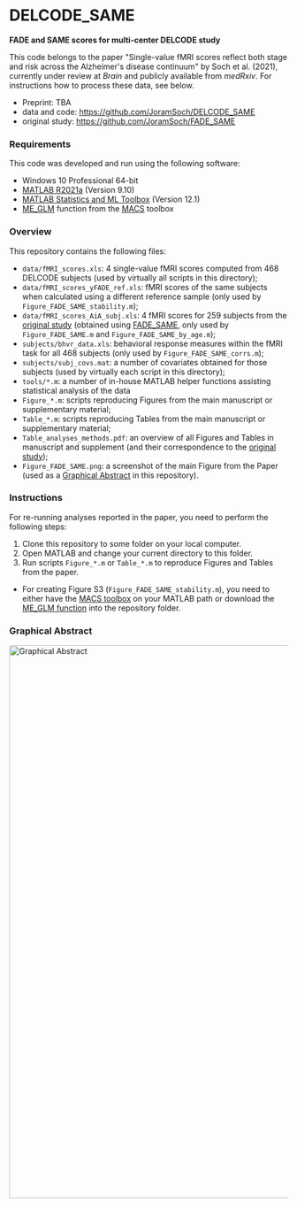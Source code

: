 # DELCODE_SAME

**FADE and SAME scores for multi-center DELCODE study**

This code belongs to the paper "Single-value fMRI scores reflect both stage and risk across the Alzheimer's disease continuum" by Soch et al. (2021), currently under review at *Brain* and publicly available from *medRxiv*. For instructions how to process these data, see below.

- Preprint: TBA
- data and code: https://github.com/JoramSoch/DELCODE_SAME
- original study: https://github.com/JoramSoch/FADE_SAME


### Requirements

This code was developed and run using the following software:
- Windows 10 Professional 64-bit
- [MATLAB R2021a](https://de.mathworks.com/help/matlab/release-notes.html) (Version 9.10)
- [MATLAB Statistics and ML Toolbox](https://de.mathworks.com/products/statistics.html) (Version 12.1)
- [ME_GLM](https://github.com/JoramSoch/MACS/blob/master/ME_GLM.m) function from the [MACS](https://github.com/JoramSoch/MACS) toolbox


### Overview

This repository contains the following files:

* `data/fMRI_scores.xls`: 4 single-value fMRI scores computed from 468 DELCODE subjects (used by virtually all scripts in this directory);
* `data/fMRI_scores_yFADE_ref.xls`: fMRI scores of the same subjects when calculated using a different reference sample (only used by `Figure_FADE_SAME_stability.m`);
* `data/fMRI_scores_AiA_subj.xls`: 4 fMRI scores for 259 subjects from the [original study](https://onlinelibrary.wiley.com/doi/10.1002/hbm.25559) (obtained using [FADE_SAME](https://github.com/JoramSoch/FADE_SAME), only used by `Figure_FADE_SAME.m` and `Figure_FADE_SAME_by_age.m`);
* `subjects/bhvr_data.xls`: behavioral response measures within the fMRI task for all 468 subjects (only used by `Figure_FADE_SAME_corrs.m`);
* `subjects/subj_covs.mat`: a number of covariates obtained for those subjects (used by virtually each script in this directory);
* `tools/*.m`: a number of in-house MATLAB helper functions assisting statistical analysis of the data
* `Figure_*.m`: scripts reproducing Figures from the main manuscript or supplementary material;
* `Table_*.m`: scripts reproducing Tables from the main manuscript or supplementary material;
* `Table_analyses_methods.pdf`: an overview of all Figures and Tables in manuscript and supplement (and their correspondence to the [original study](https://onlinelibrary.wiley.com/doi/10.1002/hbm.25559));
* `Figure_FADE_SAME.png`: a screenshot of the main Figure from the Paper (used as a [Graphical Abstract](#graphical-abstract) in this repository).


### Instructions

For re-running analyses reported in the paper, you need to perform the following steps:
1. Clone this repository to some folder on your local computer.
2. Open MATLAB and change your current directory to this folder.
3. Run scripts `Figure_*.m` or `Table_*.m` to reproduce Figures and Tables from the paper.

* For creating Figure S3 (`Figure_FADE_SAME_stability.m`), you need to either have the [MACS toolbox](https://github.com/JoramSoch/MACS) on your MATLAB path or download the [ME_GLM function](https://github.com/JoramSoch/MACS/blob/master/ME_GLM.m) into the repository folder.


### Graphical Abstract

<img src="https://github.com/JoramSoch/DELCODE_SAME/raw/master/Figure_FADE_SAME.png" alt="Graphical Abstract" width=1000>